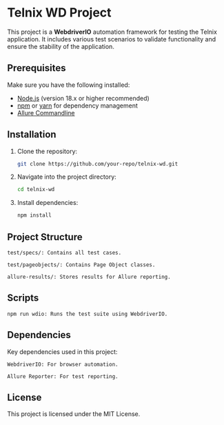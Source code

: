 # Telnix WD Project

This project is a **WebdriverIO** automation framework for testing the Telnix application. It includes various test scenarios to validate functionality and ensure the stability of the application.

## Prerequisites

Make sure you have the following installed:
- [Node.js](https://nodejs.org) (version 18.x or higher recommended)
- [npm](https://www.npmjs.com/) or [yarn](https://yarnpkg.com/) for dependency management
- [Allure Commandline](https://docs.qameta.io/allure/)

## Installation

1. Clone the repository:
   ```bash
   git clone https://github.com/your-repo/telnix-wd.git

2. Navigate into the project directory:
   ```bash
   cd telnix-wd

3. Install dependencies:
   ```bash
   npm install

## Project Structure

    test/specs/: Contains all test cases.

    test/pageobjects/: Contains Page Object classes.

    allure-results/: Stores results for Allure reporting.

## Scripts

    npm run wdio: Runs the test suite using WebdriverIO.

## Dependencies

Key dependencies used in this project:

    WebdriverIO: For browser automation.

    Allure Reporter: For test reporting.

## License

This project is licensed under the MIT License.